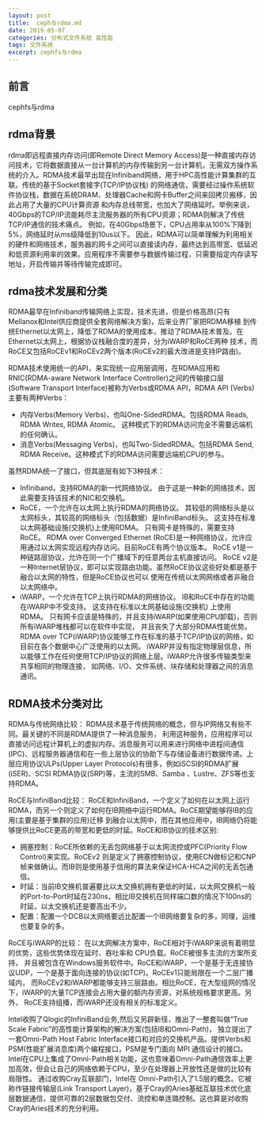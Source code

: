 ```yaml
---
layout: post
title:  ceph与rdma.md
date: 2019-05-07
categories: 分布式文件系统 高性能
tags: 文件系统
excerpt: cephfs与rdma
---
```


前言
------
cephfs与rdma

rdma背景
------
      
rdma即远程直接内存访问(即Remote Direct Memory Access)是一种直接内存访问技术，它将数据直接从一台计算机的内存传输到另一台计算机，无需双方操作系统的介入。RDMA技术最早出现在Infiniband网络，用于HPC高性能计算集群的互联。传统的基于Socket套接字(TCP/IP协议栈)
的网络通信，需要经过操作系统软件协议栈，数据在系统DRAM、处理器Cache和网卡Buffer之间来回拷贝搬移，因此占用了大量的CPU计算资源
和内存总线带宽，也加大了网络延时。举例来说，40Gbps的TCP/IP流能耗尽主流服务器的所有CPU资源；RDMA则解决了传统TCP/IP通信的技术痛点。
例如，在40Gbps场景下，CPU占用率从100%下降到5%，网络延时从ms级降低到10us以下。
因此，RDMA可以简单理解为利用相关的硬件和网络技术，服务器的网卡之间可以直接读内存，最终达到高带宽、低延迟和低资源利用率的效果。应用程序不需要参与数据传输过程，只需要指定内存读写地址，开启传输并等待传输完成即可。

rdma技术发展和分类
------

RDMA最早在Infiniband传输网络上实现，技术先进，但是价格高昂(只有Mellanox和Intel供应商提供全套网络解决方案)，后来业界厂家把RDMA移植
到传统Ethernet以太网上，降低了RDMA的使用成本，推动了RDMA技术普及。在Ethernet以太网上，根据协议栈融合度的差异，分为iWARP和RoCE两种
技术，而RoCE又包括RoCEv1和RoCEv2两个版本(RoCEv2的最大改进是支持IP路由)。


RDMA技术使用统一的API，来实现统一应用层调用，在RDMA应用和RNIC(RDMA-aware Network Interface Controller)之间的传输接口层
(Software Transport Interface)被称为Verbs或RDMA API，RDMA API (Verbs)主要有两种Verbs：
* 内存Verbs(Memory Verbs)，也叫One-SidedRDMA。包括RDMA Reads, RDMA Writes, RDMA Atomic。
     这种模式下的RDMA访问完全不需要远端机的任何确认。
* 消息Verbs(Messaging Verbs)，也叫Two-SidedRDMA。包括RDMA Send, RDMA Receive。这种模式下的RDMA访问需要远端机CPU的参与。

虽然RDMA统一了接口，但其底层有如下3种技术：
* Infiniband，支持RDMA的新一代网络协议。 由于这是一种新的网络技术，因此需要支持该技术的NIC和交换机。
* RoCE，一个允许在以太网上执行RDMA的网络协议。 其较低的网络标头是以太网标头，其较高的网络标头（包括数据）是InfiniBand标头。 
      这支持在标准以太网基础设施(交换机)上使用RDMA。 只有网卡是特殊的，需要支持RoCE。
      RDMA over Converged Ethernet (RoCE)是一种网络协议，允许应用通过以太网实现远程内存访问。目前RoCE有两个协议版本。
      RoCE v1是一种链路层协议，允许在同一个广播域下的任意两台主机直接访问。
      RoCE v2是一种Internet层协议，即可以实现路由功能。虽然RoCE协议这些好处都是基于融合以太网的特性，但是RoCE协议也可以
      使用在传统以太网网络或者非融合以太网络中。
* iWARP，一个允许在TCP上执行RDMA的网络协议。 IB和RoCE中存在的功能在iWARP中不受支持。 这支持在标准以太网基础设施(交换机)
      上使用RDMA。 只有网卡应该是特殊的，并且支持iWARP(如果使用CPU卸载)，否则所有iWARP堆栈都可以在软件中实现，
      并且丧失了大部分RDMA性能优势。
      RDMA over TCP(iWARP)协议能够工作在标准的基于TCP/IP协议的网络，如目前在各个数据中心广泛使用的以太网。
      iWARP并没有指定物理层信息，所以能够工作在任何使用TCP/IP协议的网络上层。iWARP允许很多传输类型来共享相同的物理连接，
      如网络、I/O、文件系统、块存储和处理器之间的消息通讯。

RDMA技术分类对比
------

RDMA与传统网络比较：
RDMA技术基于传统网络的概念，但与IP网络又有些不同。最关键的不同是RDMA提供了一种消息服务， 利用这种服务，应用程序可以直接访问远程计算机上的虚拟内存。消息服务可以用来进行网络中进程间通信(IPC)、远程服务器通信和在一些上层协议的协助下与存储设备进行数据传递。上层应用协议ULPs(Upper Layer Protocols)有很多，例如iSCSI的RDMA扩展(iSER)、SCSI RDMA协议(SRP)等，主流的SMB、Samba 、Lustre、ZFS等也支持RDMA。

RoCE与InfiniBand比较：
RoCE和InfiniBand，一个定义了如何在以太网上运行RDMA，而另一个则定义了如何在IB网络中运行RDMA。RoCE期望能够将IB的应用(主要是基于集群的应用)迁移
到融合以太网中，而在其他应用中，IB网络仍将能够提供比RoCE更高的带宽和更低的时延。RoCE和IB协议的技术区别:
* 拥塞控制：RoCE所依赖的无丢包网络基于以太网流控或PFC(Priority Flow Control)来实现。RoCEv2 则是定义了拥塞控制协议，使用ECN做标记和CNP帧来做确认。而IB则是使用基于信用的算法来保证HCA-HCA之间的无丢包通信。
* 时延：当前IB交换机普遍要比以太交换机拥有更低的时延，以太网交换机一般的Port-to-Port时延在230ns，相比IB交换机在同样端口数的情况下100ns的时延，以太交换机还是要高出不少。
* 配置：配置一个DCB以太网络要远比配置一个IB网络要复杂的多，同理，运维也要复杂的多。

RoCE与iWARP的比较：
在以太网解决方案中，RoCE相对于iWARP来说有着明显的优势，这些优势体现在延时、吞吐率和 CPU负载。RoCE被很多主流的方案所支持，
并且被包含在Windows服务软件中。RoCE和iWARP，一个是基于无连接协议UDP，一个是基于面向连接的协议(如TCP)。RoCEv1只能局限在一个二层广播域内，
而RoCEv2和iWARP都能够支持三层路由。相比RoCE，在大型组网的情况下，iWARP的大量TCP连接会占用大量的额内存资源，对系统规格要求更高。另外，
RoCE支持组播，而iWARP还没有相关的标准定义。

Intel收购了Qlogic的InfiniBand业务,然后又另辟新径，推出了一整套叫做“True Scale Fabric”的高性能计算架构的解决方案(包括IB和Omni-Path)，
独立提出了一套Omni-Path Host Fabric Interface接口和对应的交换机产品。提供Verbs和PSM(性能扩展消息库)两个编程接口，PSM是专门面向 MPI 
通信设计的接口。
Intel在CPU上集成了Omni-Path相关功能，这也意味着Omni-Path通信效率上更加高效，但会让自己的网络依赖于CPU，至少在处理器上开放性还是做的比较有局限性。
通过收购Cray互联部门，Intel在 Omni-Path引入了1.5层的概念。它被称作链接传输层(Link Transport Layer)，基于Cray的Aries基础互联技术优化底层数据通信，提供可靠的2层数据包交付、流控和单连璐控制。这也算是对收购Cray的Aries技术的充分利用。







